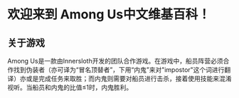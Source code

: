 # 欢迎来到 Among Us中文维基百科！
## 关于游戏
 Among Us是一款由Innersloth开发的团队合作游戏。在游戏中，船员阵营必须合作找到伪装者（亦可译为“冒名顶替者”，下用“内鬼”来对"impostor"这个词进行翻译）亦或是完成任务来取胜；而内鬼则需要对船员进行击杀，接着使用技能来混淆视听。当船员和内鬼的比值≤1时，内鬼胜利。
